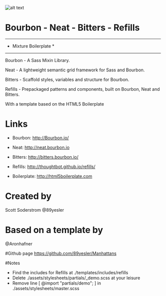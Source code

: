 
![alt text](http://manhattans.89yesler.mixture.io/assets/img/manhattans_lg.png "Manhattans")

# Bourbon - Neat - Bitters - Refills
---

* Mixture Boilerplate *
---



Bourbon  - A Sass Mixin Library.

Neat - A lightweight semantic grid framework for Sass and Bourbon.

Bitters - Scaffold styles, variables and structure for Bourbon.

Refills - Prepackaged patterns and components, built on Bourbon, Neat and Bitters.

With a template based on the HTML5 Boilerplate 

# Links
- Bourbon: http://Bourbon.io/

- Neat: http://neat.bourbon.io

- Bitters: http://bitters.bourbon.io/

- Refills: http://thoughtbot.github.io/refills/

- Boilerplate: http://html5boilerplate.com

# Created by
Scott Soderstrom
@89yesler 

# Based on a template by
@Aronhafner 

#Github page
https://github.com/89yesler/Manhattans

#Notes
- Find the includes for Refills at ./templates/includes/refills
- Delete ./assets/stylesheets/partials/_demo.scss at your leisure
- Remove line [ @import "partials/demo"; ] in ./assets/stylesheets/master.scss


